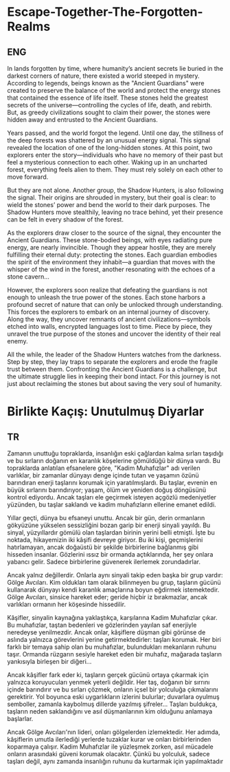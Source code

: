 # Escape-Together-The-Forgotten-Realms
## ENG

In lands forgotten by time, where humanity’s ancient secrets lie buried in the darkest corners of nature, there existed a world steeped in mystery. According to legends, beings known as the "Ancient Guardians" were created to preserve the balance of the world and protect the energy stones that contained the essence of life itself. These stones held the greatest secrets of the universe—controlling the cycles of life, death, and rebirth. But, as greedy civilizations sought to claim their power, the stones were hidden away and entrusted to the Ancient Guardians.

Years passed, and the world forgot the legend. Until one day, the stillness of the deep forests was shattered by an unusual energy signal. This signal revealed the location of one of the long-hidden stones. At this point, two explorers enter the story—individuals who have no memory of their past but feel a mysterious connection to each other. Waking up in an uncharted forest, everything feels alien to them. They must rely solely on each other to move forward.

But they are not alone. Another group, the Shadow Hunters, is also following the signal. Their origins are shrouded in mystery, but their goal is clear: to wield the stones’ power and bend the world to their dark purposes. The Shadow Hunters move stealthily, leaving no trace behind, yet their presence can be felt in every shadow of the forest.

As the explorers draw closer to the source of the signal, they encounter the Ancient Guardians. These stone-bodied beings, with eyes radiating pure energy, are nearly invincible. Though they appear hostile, they are merely fulfilling their eternal duty: protecting the stones. Each guardian embodies the spirit of the environment they inhabit—a guardian that moves with the whisper of the wind in the forest, another resonating with the echoes of a stone cavern…

However, the explorers soon realize that defeating the guardians is not enough to unleash the true power of the stones. Each stone harbors a profound secret of nature that can only be unlocked through understanding. This forces the explorers to embark on an internal journey of discovery. Along the way, they uncover remnants of ancient civilizations—symbols etched into walls, encrypted languages lost to time. Piece by piece, they unravel the true purpose of the stones and uncover the identity of their real enemy.

All the while, the leader of the Shadow Hunters watches from the darkness. Step by step, they lay traps to separate the explorers and erode the fragile trust between them. Confronting the Ancient Guardians is a challenge, but the ultimate struggle lies in keeping their bond intact. For this journey is not just about reclaiming the stones but about saving the very soul of humanity.

# Birlikte Kaçış: Unutulmuş Diyarlar

## TR

Zamanın unuttuğu topraklarda, insanlığın eski çağlardan kalma sırları taşıdığı ve bu sırların doğanın en karanlık köşelerine gömüldüğü bir dünya vardı. Bu topraklarda anlatılan efsanelere göre, "Kadim Muhafızlar" adı verilen varlıklar, bir zamanlar dünyayı denge içinde tutan ve yaşamın özünü barındıran enerji taşlarını korumak için yaratılmışlardı. Bu taşlar, evrenin en büyük sırlarını barındırıyor; yaşam, ölüm ve yeniden doğuş döngüsünü kontrol ediyordu. Ancak taşları ele geçirmek isteyen açgözlü medeniyetler yüzünden, bu taşlar saklandı ve kadim muhafızların ellerine emanet edildi.

Yıllar geçti, dünya bu efsaneyi unuttu. Ancak bir gün, derin ormanların gökyüzüne yükselen sessizliğini bozan garip bir enerji sinyali yayıldı. Bu sinyal, yüzyıllardır gömülü olan taşlardan birinin yerini belli etmişti. İşte bu noktada, hikayemizin iki kâşifi devreye giriyor. Bu iki kişi, geçmişlerini hatırlamayan, ancak doğaüstü bir şekilde birbirlerine bağlanmış gibi hisseden insanlar. Gözlerini ıssız bir ormanda açtıklarında, her şey onlara yabancı gelir. Sadece birbirlerine güvenerek ilerlemek zorundadırlar.

Ancak yalnız değillerdir. Onlarla aynı sinyali takip eden başka bir grup vardır: Gölge Avcıları. Kim oldukları tam olarak bilinmeyen bu grup, taşların gücünü kullanarak dünyayı kendi karanlık amaçlarına boyun eğdirmek istemektedir. Gölge Avcıları, sinsice hareket eder; geride hiçbir iz bırakmazlar, ancak varlıkları ormanın her köşesinde hissedilir.

Kâşifler, sinyalin kaynağına yaklaştıkça, karşılarına Kadim Muhafızlar çıkar. Bu muhafızlar, taştan bedenleri ve gözlerinden yayılan saf enerjiyle neredeyse yenilmezdir. Ancak onlar, kâşiflere düşman gibi görünse de aslında yalnızca görevlerini yerine getirmektedirler: taşları korumak. Her biri farklı bir temaya sahip olan bu muhafızlar, bulundukları mekanların ruhunu taşır. Ormanda rüzgarın sesiyle hareket eden bir muhafız, mağarada taşların yankısıyla birleşen bir diğeri...

Ancak kâşifler fark eder ki, taşların gerçek gücünü ortaya çıkarmak için yalnızca koruyucuları yenmek yeterli değildir. Her taş, doğanın bir sırrını içinde barındırır ve bu sırları çözmek, onların içsel bir yolculuğa çıkmalarını gerektirir. Yol boyunca eski uygarlıkların izlerini bulurlar; duvarlara oyulmuş semboller, zamanla kaybolmuş dillerde yazılmış şifreler... Taşları buldukça, taşların neden saklandığını ve asıl düşmanlarının kim olduğunu anlamaya başlarlar.

Ancak Gölge Avcıları'nın lideri, onları gölgelerden izlemektedir. Her adımda, kâşiflerin umutla ilerlediği yerlerde tuzaklar kurar ve onları birbirlerinden koparmaya çalışır. Kadim Muhafızlar ile yüzleşmek zorken, asıl mücadele onların arasındaki güveni korumak olacaktır. Çünkü bu yolculuk, sadece taşları değil, aynı zamanda insanlığın ruhunu da kurtarmak için yapılmaktadır
